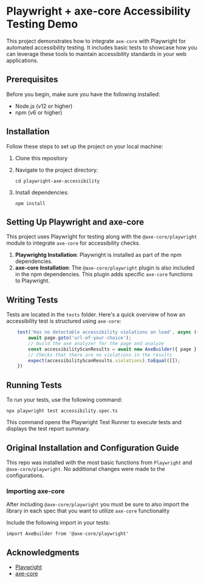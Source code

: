 
# Playwright + axe-core Accessibility Testing Demo

This project demonstrates how to integrate `axe-core` with Playwright for automated accessibility testing. It includes basic tests to showcase how you can leverage these tools to maintain accessibility standards in your web applications.

## Prerequisites

Before you begin, make sure you have the following installed:
- Node.js (v12 or higher)
- npm (v6 or higher)

## Installation

Follow these steps to set up the project on your local machine:

1. Clone this repository

2. Navigate to the project directory:
   ```
   cd playwright-axe-accessibility
   ```
3. Install dependencies:
   ```
   npm install
   ```

## Setting Up Playwright and axe-core

This project uses Playwright for testing along with the `@axe-core/playwright` module to integrate `axe-core` for accessibility checks.

1. **Playwrightg Installation**: Playwright is installed as part of the npm dependencies.
2. **axe-core Installation**: The `@axe-core/playwright` plugin is also included in the npm dependencies. This plugin adds specific `axe-core` functions to Playwright.

## Writing Tests

Tests are located in the `tests` folder. Here's a quick overview of how an accessibility test is structured using `axe-core`:

```javascript
    test('Has no detectable accessibility violations on load', async ({ page }) => {
        await page.goto('url-of-your-choice');
        // build the axe analyzer for the page and analyze
        const accessibilityScanResults = await new AxeBuilder({ page }).analyze();
        // Checks that there are no violations in the results
        expect(accessibilityScanResults.violations).toEqual([]);
    })
```

## Running Tests

To run your tests, use the following command:

```
npx playwright test accessibility.spec.ts
```

This command opens the Playwright Test Runner to execute tests and displays the test report summary.

## Original Installation and Configuration Guide

This repo was installed with the most basic functions from `Playwright` and `@axe-core/playwright`.  No additional changes were made to the configurations.

### Importing axe-core

After including `@axe-core/playwright` you must be sure to also import the library in each spec that you want to utilize `axe-core` functionality

Include the following import in your tests: 
```
import AxeBuilder from '@axe-core/playwright'

```

## Acknowledgments

- [Playwright](https://playwright.dev/)
- [axe-core](https://github.com/dequelabs/axe-core)
